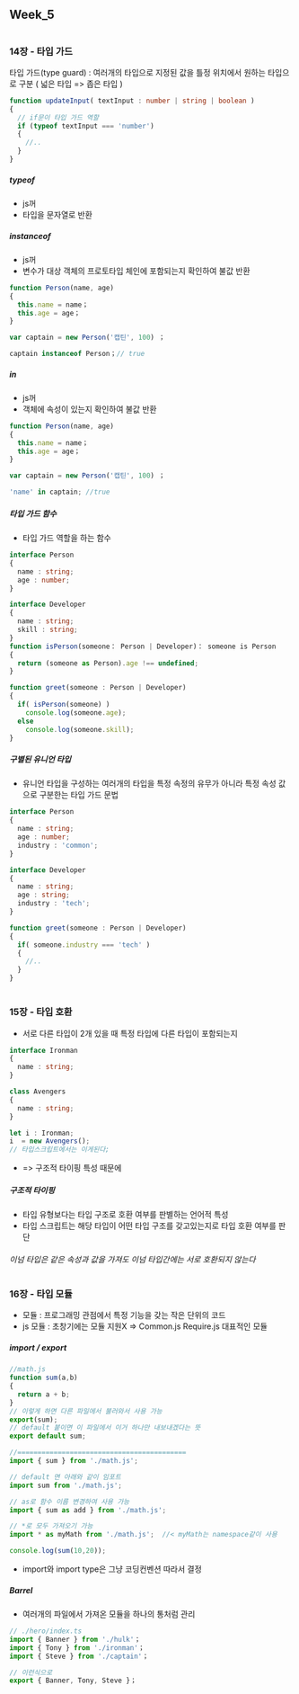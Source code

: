 ## Week_5
#
#
### 14장 - 타입 가드
타입 가드(type guard) : 여러개의 타입으로 지정된 값을 틀정 위치에서 원하는 타입으로 구분 ( 넓은 타입 => 좁은 타입 )

```typescript 
function updateInput( textInput : number | string | boolean )
{
  // if문이 타입 가드 역할
  if (typeof textInput === 'number')
  {
    //..
  }
}
```
##### typeof
- js꺼
- 타입을 문자열로 반환
##### instanceof
- js꺼
- 변수가 대상 객체의 프로토타입 체인에 포함되는지 확인하여 불값 반환
```typescript 
function Person(name, age)
{
  this.name = name；
  this.age = age；
}

var captain = new Person('캡틴', 100) ；

captain instanceof Person；// true
```
##### in
- js꺼
- 객체에 속성이 있는지 확인하여 불값 반환
```typescript 
function Person(name, age)
{
  this.name = name；
  this.age = age；
}

var captain = new Person('캡틴', 100) ；

'name' in captain; //true
```
##### 타입 가드 함수
- 타입 가드 역할을 하는 함수
```typescript 
interface Person
{
  name : string;
  age : number;
}

interface Developer
{
  name : string;
  skill : string;
}
function isPerson(someone： Person | Developer)： someone is Person
{
  return (someone as Person).age !== undefined;
}

function greet(someone : Person | Developer)
{
  if( isPerson(someone) )
    console.log(someone.age);
  else
    console.log(someone.skill);
}
```
##### 구별된 유니언 타입
- 유니언 타입을 구성하는 여러개의 타입을 특정 속정의 유무가 아니라 특정 속성 값으로 구분한는 타입 가드 문법
```typescript 
interface Person
{
  name : string;
  age : number;
  industry : 'common';
}

interface Developer
{
  name : string;
  age : string;
  industry : 'tech';
}

function greet(someone : Person | Developer)
{
  if( someone.industry === 'tech' )
  {
    //..
  }
}
```
#
#
### 15장 - 타입 호환
- 서로 다른 타입이 2개 있을 때 특정 타입에 다른 타입이 포함되는지
```typescript 
interface Ironman
{
  name : string;
}

class Avengers
{
  name : string;
}

let i : Ironman;
i  = new Avengers();
// 타입스크립트에서는 이게된다;
```
- => 구조적 타이핑 특성 때문에
##### 구조적 타이핑
- 타입 유형보다는 타입 구조로 호환 여부를 판별하는 언어적 특성
- 타입 스크립트는 해당 타입이 어떤 타입 구조를 갖고있는지로 타입 호환 여부를 판단
###### 이넘 타입은 같은 속성과 값을 가져도 이넘 타입간에는 서로 호환되지 않는다
#
#
### 16장 - 타입 모듈
- 모듈 : 프로그래밍 관점에서 특정 기능을 갖는 작은 단위의 코드
- js 모듈 : 초창기에는 모듈 지원X => Common.js Require.js 대표적인 모듈
##### import / export
```typescript
//math.js
function sum(a,b)
{
  return a + b;
}
// 이렇게 하면 다른 파일에서 불러와서 사용 가능
export(sum);
// default 붙이면 이 파일에서 이거 하나만 내보내겠다는 뜻
export default sum;

//==========================================
import { sum } from './math.js';

// default 면 아래와 같이 임포트
import sum from './math.js';

// as로 함수 이름 변경하여 사용 가능
import { sum as add } from './math.js';

// *로 모두 가져오기 가능
import * as myMath from './math.js';  //< myMath는 namespace같이 사용

console.log(sum(10,20));
```
- import와 import type은 그냥 코딩컨벤션 따라서 결정
##### Barrel
- 여러개의 파일에서 가져온 모듈을 하나의 통처럼 관리
```typescript
// ./hero/index.ts
import { Banner } from './hulk'；
import { Tony } from './ironman'；
import { Steve } from './captain'；

// 이런식으로
export { Banner, Tony, Steve }；
```
